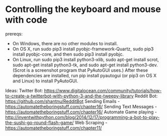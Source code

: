 # Controlling the keyboard and mouse with code
prereqs:
* On Windows, there are no other modules to install.
* On OS X, run sudo pip3 install pyobjc-framework-Quartz, sudo pip3 install pyobjc-core, and then sudo pip3 install pyobjc.
* On Linux, run sudo pip3 install python3-xlib, sudo apt-get install scrot, sudo apt-get install python3-tk, and sudo apt-get install python3-dev. (Scrot is a screenshot program that PyAutoGUI uses.)
After these dependencies are installed, run pip install pyautogui (or pip3 on OS X and Linux) to install PyAutoGUI.


Ideas:
Twitter Bot: https://www.digitalocean.com/community/tutorials/how-to-create-a-twitterbot-with-python-3-and-the-tweepy-library
Reddit Bot: https://github.com/shantnu/RedditBot
Sending Emails - https://automatetheboringstuff.com/chapter16/
Sending Text Messages - https://automatetheboringstuff.com/chapter16/
Automate Game playing - http://inventwithpython.com/blog/2014/12/17/programming-a-bot-to-play-the-sushi-go-round-flash-game/
Web Scraping - https://automatetheboringstuff.com/chapter11/


